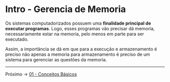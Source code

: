# Intro - Gerencia de Memoria

Os sistemas computadorizados possuem uma **finalidade principal de executar programas**. Logo, esses programas vão precisar dá memoria, necessariamente estar na memoria, pelo menos em parte para ser executado.

Assim, a importância se dá em que para a execução e armazenamento é preciso não apenas a memoria para armazenamento é preciso de um sistema para gerenciar as questões da memoria.


---
Próximo -> [01 - Conceitos Básicos](01%20-%20Conceitos%20Básicos.md)